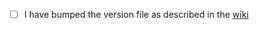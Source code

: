 - [ ] I have bumped the version file as described in the [wiki](https://www.notion.so/Setting-up-Poetry-76647d75e8fa4d9ba553cbc2a49946d9#dca1e0f2ce934a49acd1851aaf882d75)